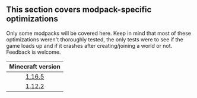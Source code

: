 ## This section covers modpack-specific optimizations

Only some modpacks will be covered here. Keep in mind that most of these optimizations weren't thoroughly tested, the only tests were to see if the game loads up and if it crashes after creating/joining a world or not. Feedback is welcome.

| Minecraft version |
|:---:|
| [1.16.5](1.16.5.md) |
| [1.12.2](1.12.2.md) |
